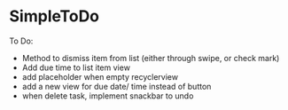 # SimpleToDo
To Do:
- Method to dismiss item from list (either through swipe, or check mark)
- Add due time to list item view
- add placeholder when empty recyclerview
- add a new view for due date/ time instead of button
- when delete task, implement snackbar to undo
